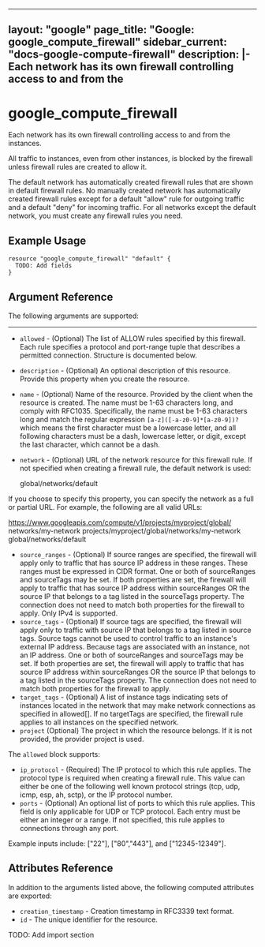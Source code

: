 <!---
 ----------------------------------------------------------------------------

     ***     AUTO GENERATED CODE    ***    AUTO GENERATED CODE     ***

 ----------------------------------------------------------------------------

     This file is automatically generated and manual changes will be
     clobbered when the file is regenerated.

     Please read more about how to change this file in
     .github/CONTRIBUTING.md.

 ----------------------------------------------------------------------------
--->
---
layout: "google"
page_title: "Google: google_compute_firewall"
sidebar_current: "docs-google-compute-firewall"
description: |-
  Each network has its own firewall controlling access to and from the
---

# google\_compute\_firewall

Each network has its own firewall controlling access to and from the
instances.

All traffic to instances, even from other instances, is blocked by the
firewall unless firewall rules are created to allow it.

The default network has automatically created firewall rules that are
shown in default firewall rules. No manually created network has
automatically created firewall rules except for a default "allow" rule for
outgoing traffic and a default "deny" for incoming traffic. For all
networks except the default network, you must create any firewall rules
you need.


## Example Usage

```hcl
resource "google_compute_firewall" "default" {
  TODO: Add fields
}
```

## Argument Reference

The following arguments are supported:



- - -

* `allowed` -
  (Optional)
  The list of ALLOW rules specified by this firewall. Each rule
specifies a protocol and port-range tuple that describes a permitted
connection.
  Structure is documented below.
* `description` -
  (Optional)
  An optional description of this resource. Provide this property when
you create the resource.
* `name` -
  (Optional)
  Name of the resource. Provided by the client when the resource is
created. The name must be 1-63 characters long, and comply with
RFC1035. Specifically, the name must be 1-63 characters long and match
the regular expression `[a-z]([-a-z0-9]*[a-z0-9])?` which means the
first character must be a lowercase letter, and all following
characters must be a dash, lowercase letter, or digit, except the last
character, which cannot be a dash.
* `network` -
  (Optional)
  URL of the network resource for this firewall rule. If not specified
when creating a firewall rule, the default network is used:

  global/networks/default

If you choose to specify this property, you can specify the network as
a full or partial URL. For example, the following are all valid URLs:

  https://www.googleapis.com/compute/v1/projects/myproject/global/
      networks/my-network
  projects/myproject/global/networks/my-network
  global/networks/default
* `source_ranges` -
  (Optional)
  If source ranges are specified, the firewall will apply only to
traffic that has source IP address in these ranges. These ranges must
be expressed in CIDR format. One or both of sourceRanges and
sourceTags may be set. If both properties are set, the firewall will
apply to traffic that has source IP address within sourceRanges OR the
source IP that belongs to a tag listed in the sourceTags property. The
connection does not need to match both properties for the firewall to
apply. Only IPv4 is supported.
* `source_tags` -
  (Optional)
  If source tags are specified, the firewall will apply only to traffic
with source IP that belongs to a tag listed in source tags. Source
tags cannot be used to control traffic to an instance's external IP
address. Because tags are associated with an instance, not an IP
address. One or both of sourceRanges and sourceTags may be set. If
both properties are set, the firewall will apply to traffic that has
source IP address within sourceRanges OR the source IP that belongs to
a tag listed in the sourceTags property. The connection does not need
to match both properties for the firewall to apply.
* `target_tags` -
  (Optional)
  A list of instance tags indicating sets of instances located in the
network that may make network connections as specified in allowed[].
If no targetTags are specified, the firewall rule applies to all
instances on the specified network.
* `project` (Optional) The project in which the resource belongs.
    If it is not provided, the provider project is used.

The `allowed` block supports:
* `ip_protocol` -
  (Required)
  The IP protocol to which this rule applies. The protocol type is
required when creating a firewall rule. This value can either be
one of the following well known protocol strings (tcp, udp,
icmp, esp, ah, sctp), or the IP protocol number.
* `ports` -
  (Optional)
  An optional list of ports to which this rule applies. This field
is only applicable for UDP or TCP protocol. Each entry must be
either an integer or a range. If not specified, this rule
applies to connections through any port.

Example inputs include: ["22"], ["80","443"], and
["12345-12349"].
  
  







## Attributes Reference

In addition to the arguments listed above, the following computed attributes are exported:

* `creation_timestamp` -
  Creation timestamp in RFC3339 text format.
* `id` -
  The unique identifier for the resource.




TODO: Add import section
